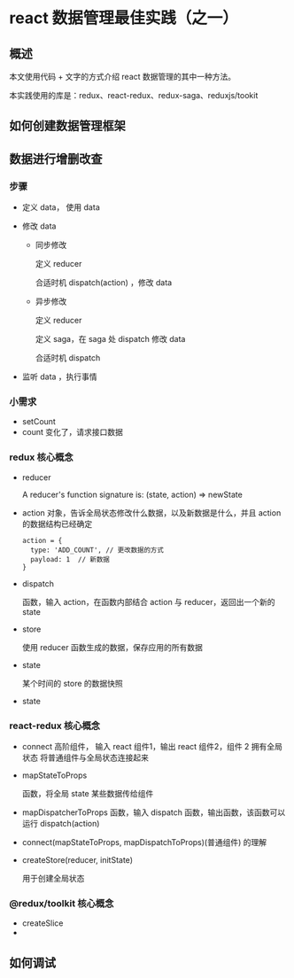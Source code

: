# react 数据管理最佳实践（之一）





## 概述

本文使用代码 + 文字的方式介绍 react 数据管理的其中一种方法。

本实践使用的库是：redux、react-redux、redux-saga、reduxjs/tookit

## 如何创建数据管理框架



## 数据进行增删改查

### 步骤

- 定义 data， 使用 data

- 修改 data

  - 同步修改

    定义 reducer

    合适时机 dispatch(action) ，修改 data

  - 异步修改

    定义 reducer

    定义 saga，在 saga 处 dispatch 修改 data

    合适时机 dispatch 

- 监听 data ，执行事情



### 小需求

- setCount
- count 变化了，请求接口数据





### redux 核心概念

- reducer

  A reducer's function signature is: (state, action) => newState

- action
  对象，告诉全局状态修改什么数据，以及新数据是什么，并且 action 的数据结构已经确定

  ```
  action = {
  	type: 'ADD_COUNT', // 更改数据的方式
  	payload: 1  // 新数据
  }
  ```

- dispatch

  函数，输入 action，在函数内部结合 action 与 reducer，返回出一个新的 state

- store

  使用 reducer 函数生成的数据，保存应用的所有数据

- state 

  某个时间的 store 的数据快照

- state 

  

### react-redux 核心概念

- connect
  高阶组件， 输入 react 组件1，输出 react 组件2，组件 2 拥有全局状态
  将普通组件与全局状态连接起来

- mapStateToProps

  函数，将全局 state 某些数据传给组件

- mapDispatcherToProps
  函数，输入 dispatch 函数，输出函数，该函数可以运行 dispatch(action)

- connect(mapStateToProps, mapDispatchToProps)(普通组件) 的理解

- createStore(reducer, initState)

  用于创建全局状态
  





### @redux/toolkit 核心概念

- createSlice
- 





## 如何调试

